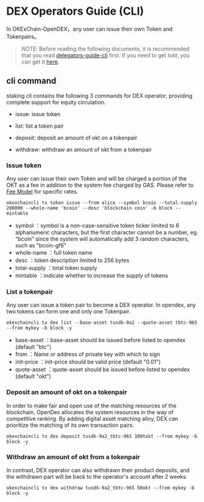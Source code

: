 # DEX Operators Guide (CLI)

In OKExChain-OpenDEX，any user can issue their own Token and Tokenpairs。

> _NOTE_: Before reading the following documents, it is recommended that you read [delegators-guide-cli](../delegators/delegators-guide-cli.html) first. If you need to get tokt, you can get it [here](https://www.okex.com/drawdex).

## cli command
staking cli contains the following 3 commands for DEX operator, providing complete support for equity circulation.

*  issue: issue token

*  list: list a token pair

*  deposit: deposit an amount of okt on a tokenpair

*  withdraw: withdraw an amount of okt from a tokenpair


### Issue token

Any user can issue their own Token and will be charged a portion of the OKT as a fee in addition to the system fee charged by GAS. Please refer to [Fee Model](../concepts/fee.html) for specific rates.

```shell
okexchaincli tx token issue --from alice --symbol bcoin --total-supply 200000 --whole-name 'bcoin' --desc 'blockchain coin' -b block --mintable  

```

* symbol ：symbol is a non-case-sensitive token ticker limited to 6 alphanumeric characters, but the first character cannot be a number, eg. “bcoin” since the system will automatically add 3 random characters, such as "bcoin-gf6"
* whole-name ：full token name
* desc ：token description limited to 256 bytes
* total-supply ：total token supply
* mintable ：indicate whether to increase the supply of tokens



### List a tokenpair

Any user can issue a token pair to become a DEX operator. In opendex, any two tokens can form one and only one Tokenpair.

```shell
okexchaincli tx dex list --base-asset tusdk-9a2 --quote-asset tbtc-965 --from mykey -b block -y

```

* base-asset ：base-asset should be issued before listed to opendex (default "btc")
* from ：Name or address of private key with which to sign
* init-price ：init-price should be valid price (default "0.01")
* quote-asset ：quote-asset should be issued before listed to opendex (default "okt")


### Deposit an amount of okt on a tokenpair

In order to make fair and open use of the matching resources of the blockchain,  OpenDex allocates the system resources in the way of competitive ranking. By adding digital asset matching alloy, DEX can prioritize the matching of its own transaction pairs.


```shell
okexchaincli tx dex deposit tusdk-9a2_tbtc-965 100tokt --from mykey -b block -y
```



### Withdraw an amount of okt from a tokenpair

In contrast, DEX operator can also withdrawn their product deposits, and the withdrawn part will be back to the operator's account after 2 weeks.


```shell
okexchaincli tx dex withdraw tusdk-9a2_tbtc-965 50okt --from mykey -b block -y
```
